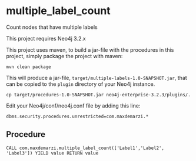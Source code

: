 # multiple_label_count
Count nodes that have multiple labels

This project requires Neo4j 3.2.x

This project uses maven, to build a jar-file with the procedures in this
project, simply package the project with maven:

    mvn clean package

This will produce a jar-file, `target/multiple-labels-1.0-SNAPSHOT.jar`,
that can be copied to the `plugin` directory of your Neo4j instance.

    cp target/procedures-1.0-SNAPSHOT.jar neo4j-enterprise-3.2.3/plugins/.


Edit your Neo4j/conf/neo4j.conf file by adding this line:

    dbms.security.procedures.unrestricted=com.maxdemarzi.*
    

Procedure
------    

    CALL com.maxdemarzi.multiple_label_count(['Label1','Label2', 'Label3']) YIELD value RETURN value